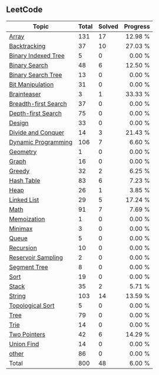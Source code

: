 
## LeetCode

|Topic|Total|Solved|Progress|
|-----|-----|------|--------:|
|[Array](./topics/Array.md)|131|17|12.98 %|
|[Backtracking](./topics/Backtracking.md)|37|10|27.03 %|
|[Binary Indexed Tree](./topics/Binary%20Indexed%20Tree.md)|5|0| 0.00 %|
|[Binary Search](./topics/Binary%20Search.md)|48|6|12.50 %|
|[Binary Search Tree](./topics/Binary%20Search%20Tree.md)|13|0| 0.00 %|
|[Bit Manipulation](./topics/Bit%20Manipulation.md)|31|0| 0.00 %|
|[Brainteaser](./topics/Brainteaser.md)|3|1|33.33 %|
|[Breadth-first Search](./topics/Breadth-first%20Search.md)|37|0| 0.00 %|
|[Depth-first Search](./topics/Depth-first%20Search.md)|75|0| 0.00 %|
|[Design](./topics/Design.md)|33|0| 0.00 %|
|[Divide and Conquer](./topics/Divide%20and%20Conquer.md)|14|3|21.43 %|
|[Dynamic Programming](./topics/Dynamic%20Programming.md)|106|7| 6.60 %|
|[Geometry](./topics/Geometry.md)|1|0| 0.00 %|
|[Graph](./topics/Graph.md)|16|0| 0.00 %|
|[Greedy](./topics/Greedy.md)|32|2| 6.25 %|
|[Hash Table](./topics/Hash%20Table.md)|83|6| 7.23 %|
|[Heap](./topics/Heap.md)|26|1| 3.85 %|
|[Linked List](./topics/Linked%20List.md)|29|5|17.24 %|
|[Math](./topics/Math.md)|91|7| 7.69 %|
|[Memoization](./topics/Memoization.md)|1|0| 0.00 %|
|[Minimax](./topics/Minimax.md)|3|0| 0.00 %|
|[Queue](./topics/Queue.md)|5|0| 0.00 %|
|[Recursion](./topics/Recursion.md)|10|0| 0.00 %|
|[Reservoir Sampling](./topics/Reservoir%20Sampling.md)|2|0| 0.00 %|
|[Segment Tree](./topics/Segment%20Tree.md)|8|0| 0.00 %|
|[Sort](./topics/Sort.md)|19|0| 0.00 %|
|[Stack](./topics/Stack.md)|35|2| 5.71 %|
|[String](./topics/String.md)|103|14|13.59 %|
|[Topological Sort](./topics/Topological%20Sort.md)|5|0| 0.00 %|
|[Tree](./topics/Tree.md)|79|0| 0.00 %|
|[Trie](./topics/Trie.md)|14|0| 0.00 %|
|[Two Pointers](./topics/Two%20Pointers.md)|42|6|14.29 %|
|[Union Find](./topics/Union%20Find.md)|14|0| 0.00 %|
|[other](./topics/other.md)|86|0| 0.00 %|
|Total|800|48|6.00 %|
